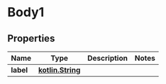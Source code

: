 
# Body1

## Properties
Name | Type | Description | Notes
------------ | ------------- | ------------- | -------------
**label** | [**kotlin.String**](.md) |  | 




